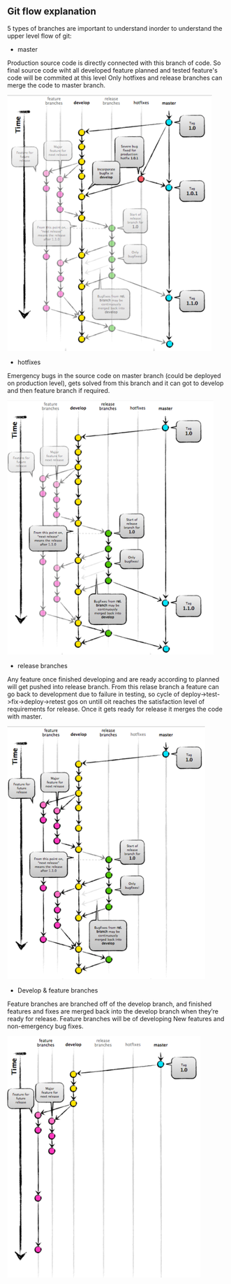 ## Git flow explanation

5 types of branches are important to understand inorder to understand the upper level flow of git:

- master

Production source code is directly connected with this branch of code.
So final source code wiht all developed feature planned and tested feature's code will be commited at this level
Only hotfixes and release branches can merge the code to master branch.

![image1](images/gitflow_4.PNG)

- hotfixes

Emergency bugs in the source code on master branch (could be deployed on production level), gets solved from this branch and it can got to develop and then feature branch if required.

![image2](images/gitflow_3.PNG)

- release branches

Any feature once finished developing and are ready according to planned will get pushed into release branch. From this relase branch a feature can go back to development due to failure in testing, so cycle of deploy->test->fix->deploy->retest gos on untill oit reaches the satisfaction level of requirements for release. Once it gets ready for release it merges the code with master.

![image3](images/gitflow_2.PNG)

- Develop & feature branches

Feature branches are branched off of the develop branch, and finished features and fixes are merged back into the develop branch when they’re ready for release. Feature branches will be of developing New features and non-emergency bug fixes.

![image4](images/gitflow_1.PNG)
